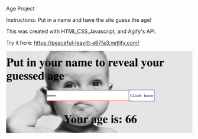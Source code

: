 Age Project

Instructions: Put in a name and have the site guess the age!


This was created with HTML,CSS,Javascript, and Agify's API.

Try it here: https://peaceful-leavitt-a87fa3.netlify.com/

![](age.png)



